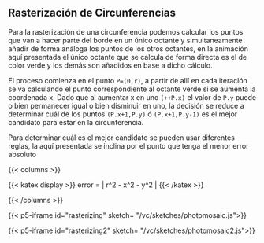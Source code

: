 ## Rasterización de Circunferencias

Para la rasterización de una circunferencia podemos calcular los puntos que van a hacer parte del borde en un único octante y simultaneamente añadir de forma análoga los puntos de los otros octantes, en la animación aquí presentada el único octante que se calcula de forma directa es el de color verde y los demás son añadidos en base a dicho cálculo.

El proceso comienza en el punto `P=(0,r)`, a partir de allí en cada iteración se va calculando el punto correspondiente al octante verde si se aumenta la coordenada x, Dado que al aumentar x en uno `(++P.x)` el valor de `P.y` puede o bien permanecer igual o bien disminuir en uno, la decisión se reduce a determinar cuál de los puntos `(P.x+1,P.y)` ó `(P.x+1,P.y-1)` es el mejor candidato para estar en la circunferencia.

Para determinar cuál es el mejor candidato se pueden usar diferentes reglas, la aquí presentada se inclina por el punto que tenga el menor error absoluto

{{< columns >}}

{{< katex display >}}
error = | r^2 - x^2 - y^2 |
{{< /katex >}}

{{< /columns >}}


{{< p5-iframe id="rasterizing" sketch= "/vc/sketches/photomosaic.js">}}


{{< p5-iframe id="rasterizing2" sketch= "/vc/sketches/photomosaic2.js">}}
